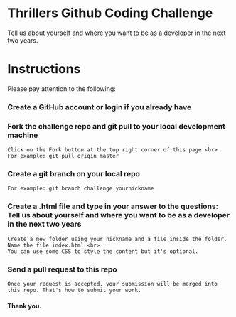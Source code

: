 # Thrillers Github Coding Challenge
Tell us about yourself and where you want to be as a developer in the next two years.

# Instructions
Please pay attention to the following:

### Create a GitHub account or login if you already have

### Fork the challenge repo and git pull to your local development machine

```
Click on the Fork button at the top right corner of this page <br>
For example: git pull origin master
```

### Create a git branch on your local repo

```
For example: git branch challenge.yournickname
```

### Create a .html file and type in your answer to the questions: Tell us about yourself and where you want to be as a developer in the next two years

```
Create a new folder using your nickname and a file inside the folder. Name the file index.html <br>
You can use some CSS to style the content but it's optional.
```

### Send a pull request to this repo 

```
Once your request is accepted, your submission will be merged into this repo. That's how to submit your work.
```

#### Thank you.
